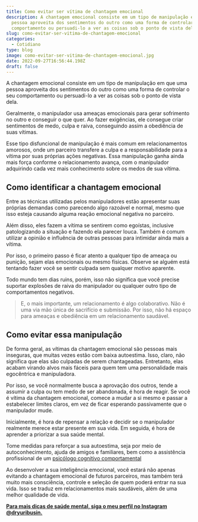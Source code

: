 ```yaml
---
title: Como evitar ser vítima de chantagem emocional
description: A chantagem emocional consiste em um tipo de manipulação em que uma
  pessoa aproveita dos sentimentos do outro como uma forma de controlar o seu
  comportamento ou persuadi-lo a ver as coisas sob o ponto de vista dela.
slug: como-evitar-ser-vitima-de-chantagem-emocional
categories:
  - Cotidiano
type: blog
image: como-evitar-ser-vitima-de-chantagem-emocional.jpg
date: 2022-09-27T16:56:44.198Z
draft: false
---
```


A chantagem emocional consiste em um tipo de manipulação em que uma pessoa aproveita dos sentimentos do outro como uma forma de controlar o seu comportamento ou persuadi-lo a ver as coisas sob o ponto de vista dela.

Geralmente, o manipulador usa ameaças emocionais para gerar sofrimento no outro e conseguir o que quer. Ao fazer exigências, ele consegue criar sentimentos de medo, culpa e raiva, conseguindo assim a obediência de suas vítimas.

Esse tipo disfuncional de manipulação é mais comum em relacionamentos amorosos, onde um parceiro transfere a culpa e a responsabilidade para a vítima por suas próprias ações negativas. Essa manipulação ganha ainda mais força conforme o relacionamento avança, com o manipulador adquirindo cada vez mais conhecimento sobre os medos de sua vítima.

## []()Como identificar a chantagem emocional

Entre as técnicas utilizadas pelos manipuladores estão apresentar suas próprias demandas como parecendo algo razoável e normal, mesmo que isso esteja causando alguma reação emocional negativa no parceiro.

Além disso, eles fazem a vítima se sentirem como egoístas, inclusive patologizando a situação e fazendo ela parecer louca. Também é comum utilizar a opinião e influência de outras pessoas para intimidar ainda mais a vítima.

Por isso, o primeiro passo é ficar atento a qualquer tipo de ameaça ou punição, sejam elas emocionais ou mesmo físicas. Observe se alguém está tentando fazer você se sentir culpada sem qualquer motivo aparente.

Todo mundo tem dias ruins, porém, isso não significa que você precise suportar explosões de raiva do manipulador ou qualquer outro tipo de comportamentos negativos.

> E, o mais importante, um relacionamento é algo colaborativo. Não é uma via mão única de sacrifício e submissão. Por isso, não há espaço para ameaças e obediência em um relacionamento saudável.

## []()Como evitar essa manipulação

De forma geral, as vítimas da chantagem emocional são pessoas mais inseguras, que muitas vezes estão com baixa autoestima. Isso, claro, não significa que elas são culpadas de serem chantageadas. Entretanto, elas acabam virando alvos mais fáceis para quem tem uma personalidade mais egocêntrica e manipuladora.

Por isso, se você normalmente busca a aprovação dos outros, tende a assumir a culpa ou tem medo de ser abandonada, é hora de reagir. Se você é vítima da chantagem emocional, comece a mudar a si mesmo e passar a estabelecer limites claros, em vez de ficar esperando passivamente que o manipulador mude.

Inicialmente, é hora de repensar a relação e decidir se o manipulador realmente merece estar presente em sua vida. Em seguida, é hora de aprender a priorizar a sua saúde mental.

Tome medidas para reforçar a sua autoestima, seja por meio de autoconhecimento, ajuda de amigos e familiares, bem como a assistência profissional de um [psicólogo cognitivo comportamental](https://yuribusin.com.br/)

Ao desenvolver a sua inteligência emocional, você estará não apenas evitando a chantagem emocional de futuros parceiros, mas também terá muito mais consciência, controle e seleção de quem poderá entrar na sua vida. Isso se traduz em relacionamentos mais saudáveis, além de uma melhor qualidade de vida.

**[Para mais dicas de saúde mental, siga o meu perfil no Instagram @dryuribusin.](https://www.instagram.com/dryuribusin/)**
